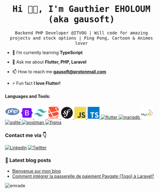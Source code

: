 <h1 align="center">
  <samp>Hi 👋🏾, I'm Gauthier EHOLOUM <samp> <br>
  (aka gausoft)
</h1>
    
    
<p align="center">
  <samp>
    Backend PHP Developer @ITVOG | Will code for amazing projects and stock options | Ping Pong, Cartoon & Animes lover
  </samp>
</p>

- 🌱 I’m currently learning **TypeScript**

- 💬 Ask me about **Flutter, PHP, Laravel**

- 📫 How to reach me **gausoft@protonmail.com**

- ⚡ Fun fact **I love Flutter!**


<h4 align="left">Languages and Tools:</h4>
<p>
<a href="https://www.php.net" target="_blank"> 
  <img src="https://raw.githubusercontent.com/devicons/devicon/master/icons/php/php-plain.svg" alt="php" width="48" height="48"/> 
</a> 
  
<a href="https://getbootstrap.com/" target="_blank"> 
  <img src="https://raw.githubusercontent.com/devicons/devicon/master/icons/bootstrap/bootstrap-original.svg" alt="bootstrap" width="40" height="40"/> 
</a>
 
<a href="https://tailwindcss.com/" target="_blank"> 
  <img src="https://raw.githubusercontent.com/devicons/devicon/master/icons/tailwindcss/tailwindcss-plain.svg" alt="tailwind" width="40" height="40"/> 
</a>
  
<a href="https://laravel.com/" target="_blank"> 
  <img src="https://raw.githubusercontent.com/devicons/devicon/master/icons/laravel/laravel-plain-wordmark.svg" alt="laravel" width="40" height="40"/> 
</a> 
  
<a href="https://symfony.com/" target="_blank"> 
  <img src="https://raw.githubusercontent.com/devicons/devicon/master/icons/symfony/symfony-original.svg" alt="symfony" width="40" height="40"/> 
</a>   
  
<a href="https://developer.mozilla.org/en-US/docs/Web/JavaScript" target="_blank"> 
  <img src="https://raw.githubusercontent.com/devicons/devicon/master/icons/javascript/javascript-original.svg" alt="javascript" width="40" height="40"/> 
</a> 
  
<a href="https://www.typescriptlang.org/" target="_blank"> 
  <img src="https://raw.githubusercontent.com/devicons/devicon/master/icons/typescript/typescript-original.svg" alt="typescript" width="40" height="40"/> 
</a>

<a href="https://flutter.dev" target="_blank"> 
  <img src="https://www.vectorlogo.zone/logos/flutterio/flutterio-icon.svg" alt="flutter" width="40" height="40"/> 
</a> 
<a href="https://mariadb.org/" target="_blank"> 
  <img src="https://www.vectorlogo.zone/logos/mariadb/mariadb-icon.svg" alt="mariadb" width="40" height="40"/> 
</a> 
<a href="https://www.mysql.com/" target="_blank"> 
  <img src="https://raw.githubusercontent.com/devicons/devicon/master/icons/mysql/mysql-original-wordmark.svg" alt="mysql" width="40" height="40"/> 
</a> 
<a href="https://www.sqlite.org/" target="_blank"> 
  <img src="https://www.vectorlogo.zone/logos/sqlite/sqlite-icon.svg" alt="sqlite" width="40" height="40"/> 
</a> 


<a href="https://postman.com" target="_blank"> 
  <img src="https://www.vectorlogo.zone/logos/getpostman/getpostman-icon.svg" alt="postman" width="40" height="40"/> 
</a> 
<a href="https://www.figma.com/" target="_blank"> 
  <img src="https://www.vectorlogo.zone/logos/figma/figma-icon.svg" alt="figma" width="40" height="40"/> 
</a>   
</p>

### Contact me via 👇

[![Linkedin](https://img.shields.io/badge/LinkedIn-blue.svg?style=for-the-badge&logo=linkedin)](https://www.linkedin.com/in/gauthier-eholoum)
[![Twitter](https://img.shields.io/badge/Twitter-skyblue.svg?style=for-the-badge&logo=twitter)](https://twitter.com/gausoft_)

### 📕 Latest blog posts

* [Bienvenue sur mon blog](https://gausoft.herokuapp.com/bienvenue-sur-mon-blog)
* [Comment intégrer la passerelle de paiement Paygate (Togo) à Laravel?](https://gausoft.medium.com/comment-int%C3%A9grer-la-passerelle-de-paiement-paygate-togo-%C3%A0-laravel-67baee3bdb6b)


<p>&nbsp;<img align="left" src="https://github-readme-stats.vercel.app/api?username=gausoft&show_icons=true&locale=en" alt="emrade" /></p>
